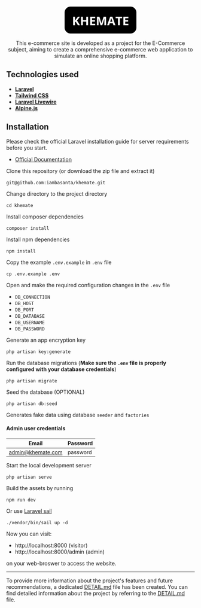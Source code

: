 <p align="center">
  <img src="./public/logos/logo-white-text.png" alt="khemate">
</p>

<p align="center">
This e-commerce site is developed as a project for the E-Commerce subject, aiming to create a comprehensive e-commerce web application to simulate an online shopping platform.
</p>

## Technologies used

-   **[Laravel](https://laravel.com/)**
-   **[Tailwind CSS](https://tailwindcss.com/)**
-   **[Laravel Livewire](https://kirschbaumdevelopment.com)**
-   **[Alpine.js](https://alpinejs.dev/)**

## Installation

Please check the official Laravel installation guide for server requirements before you start.

-   [Official Documentation](https://laravel.com/docs/10.x)

Clone this repository (or download the zip file and extract it)

    git@github.com:iambasanta/khemate.git

Change directory to the project directory

    cd khemate

Install composer dependencies

    composer install

Install npm dependencies

    npm install

Copy the example `.env.example` in `.env` file

    cp .env.example .env

Open and make the required configuration changes in the `.env` file

-   `DB_CONNECTION`
-   `DB_HOST`
-   `DB_PORT`
-   `DB_DATABASE`
-   `DB_USERNAME`
-   `DB_PASSWORD`

Generate an app encryption key

    php artisan key:generate

Run the database migrations (**Make sure the `.env` file is properly configured with your database credentials**)

    php artisan migrate

Seed the database (OPTIONAL)

    php artisan db:seed

Generates fake data using database `seeder` and `factories`

#### **Admin user credentials**

| Email             | Password |
| ----------------- | -------- |
| admin@khemate.com | password |

Start the local development server

    php artisan serve

Build the assets by running

    npm run dev

Or use [Laravel sail](https://laravel.com/docs/10.x/sail)

    ./vendor/bin/sail up -d

Now you can visit:

-   http://localhost:8000 (visitor)
-   http://localhost:8000/admin (admin)

on your web-broswer to access the website.

---

To provide more information about the project's features and future recommendations, a dedicated [DETAIL.md](DETAIL.md) file has been created. You can find detailed information about the project by referring to the [DETAIL.md](DETAIL.md) file.